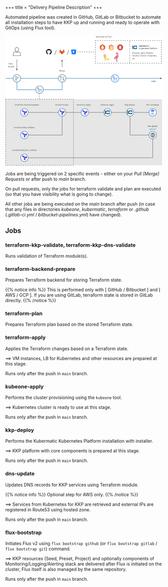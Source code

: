+++
title = "Delivery Pipeline Description"
+++

Automated pipeline was created in GitHub, GitLab or Bitbucket to automate all installation steps to have KKP up and running and
ready to operate with GitOps (using Flux tool).

![Pipeline Schema](pipeline.png?width=700px&classes=shadow,border "Pipeline Schema")

Jobs are being triggered on 2 specific events - either on your _Pull (Merge) Requests_ or after push to _main_ branch.

On pull requests, only the jobs for terraform validate and plan are executed (so that you have visibility what is going to change).

All other jobs are being executed on the _main_ branch after push (in case that any files in directories _kubeone_, _kubermatic_, _terraform_ or _.github_ (_.gitlab-ci.yml_ / _bitbucket-pipelines.yml_) have changed).

## Jobs

### terraform-kkp-validate, terraform-kkp-dns-validate
Runs validation of Terraform module(s).

### terraform-backend-prepare
Prepares Terraform backend for storing Terraform state.

{{% notice info %}}
This is performed only with [ GitHub / Bitbucket ] and [ AWS / GCP ]. If you are using GitLab, terraform state is stored in GitLab directly.
{{% /notice %}}

### terraform-plan
Prepares Terraform plan based on the stored Terraform state.

### terraform-apply
Applies the Terraform changes based on a Terraform state.

==> VM instances, LB for Kubernetes and other resources are prepared at this stage.

Runs only after the push in `main` branch.

### kubeone-apply
Performs the cluster provisioning using the `kubeone` tool.

==> Kubernetes cluster is ready to use at this stage.

Runs only after the push in `main` branch.

### kkp-deploy
Performs the Kubermatic Kubernetes Platform installation with installer.

==> KKP platform with core components is prepared at this stage.

Runs only after the push in `main` branch.

### dns-update
Updates DNS records for KKP services using Terraform module.

{{% notice info %}}
Optional step for AWS only.
{{% /notice %}}

==> Services from Kubernetes for KKP are retrieved and external IPs are registered in Route53 using hosted zone.

Runs only after the push in `main` branch.

### flux-bootstrap
Initiates Flux v2 using `flux bootstrap github` (or `flux bootstrap gitlab` / `flux bootstrap git`) command.

==> KKP resources (Seed, Preset, Project) and optionally components of Monitoring/Logging/Alerting stack are delivered after Flux is initiated on the cluster,
Flux itself is also managed by the same repository.

Runs only after the push in `main` branch.
